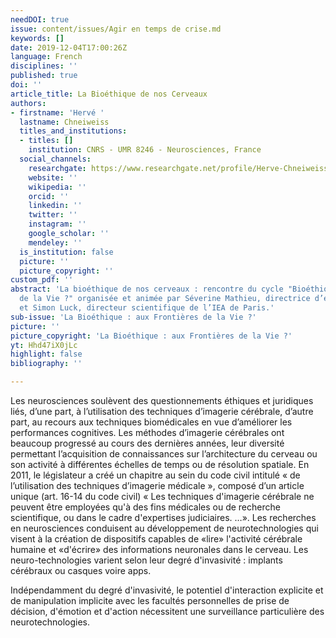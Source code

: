 ```yaml
---
needDOI: true
issue: content/issues/Agir en temps de crise.md
keywords: []
date: 2019-12-04T17:00:26Z
language: French
disciplines: ''
published: true
doi: ''
article_title: La Bioéthique de nos Cerveaux
authors:
- firstname: 'Hervé '
  lastname: Chneiweiss
  titles_and_institutions:
  - titles: []
    institution: CNRS - UMR 8246 - Neurosciences, France
  social_channels:
    researchgate: https://www.researchgate.net/profile/Herve-Chneiweiss
    website: ''
    wikipedia: ''
    orcid: ''
    linkedin: ''
    twitter: ''
    instagram: ''
    google_scholar: ''
    mendeley: ''
  is_institution: false
  picture: ''
  picture_copyright: ''
custom_pdf: ''
abstract: 'La bioéthique de nos cerveaux : rencontre du cycle "Bioéthique : aux Frontières
  de la Vie ?" organisée et animée par Séverine Mathieu, directrice d’études à l’EPHE-PSL,
  et Simon Luck, directeur scientifique de l’IEA de Paris.'
sub-issue: 'La Bioéthique : aux Frontières de la Vie ?'
picture: ''
picture_copyright: 'La Bioéthique : aux Frontières de la Vie ?'
yt: Hhd47iX0jLc
highlight: false
bibliography: ''

---
```

Les neurosciences soulèvent des questionnements éthiques et juridiques liés, d’une part, à l’utilisation des techniques d’imagerie cérébrale, d’autre part, au recours aux techniques biomédicales en vue d’améliorer les performances cognitives. Les méthodes d’imagerie cérébrales ont beaucoup progressé au cours des dernières années, leur diversité permettant l’acquisition de connaissances sur l’architecture du cerveau ou son activité à différentes échelles de temps ou de résolution spatiale. En 2011, le législateur a créé un chapitre au sein du code civil intitulé « de l’utilisation des techniques d’imagerie médicale », composé d’un article unique (art. 16-14 du code civil) « Les techniques d'imagerie cérébrale ne peuvent être employées qu'à des fins médicales ou de recherche scientifique, ou dans le cadre d'expertises judiciaires. …». Les recherches en neurosciences conduisent au développement de neurotechnologies qui visent à la création de dispositifs capables de «lire» l'activité cérébrale humaine et «d'écrire» des informations neuronales dans le cerveau. Les neuro-technologies varient selon leur degré d'invasivité : implants cérébraux ou casques voire apps.

Indépendamment du degré d'invasivité, le potentiel d'interaction explicite et de manipulation implicite avec les facultés personnelles de prise de décision, d'émotion et d'action nécessitent une surveillance particulière des neurotechnologies.

<Youtube yt="Hhd47iX0jLc" caption ="La bioéthique de nos cerveaux"></Youtube>